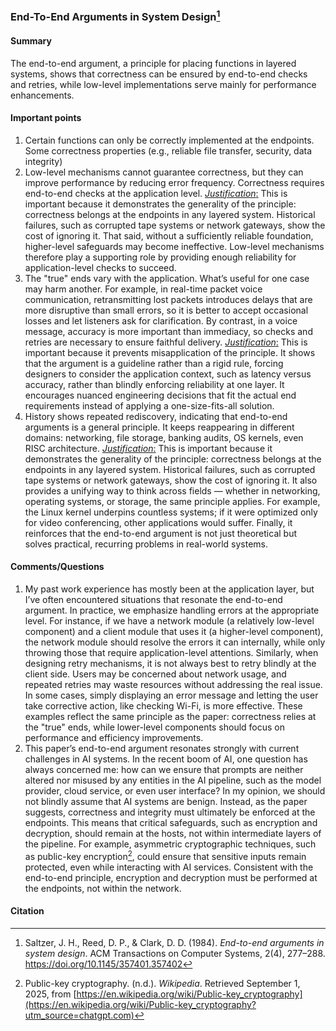 ### End-To-End Arguments in System Design[^1]
#### Summary
The end-to-end argument, a principle for placing functions in layered systems, shows that correctness can be ensured by end-to-end checks and retries, while low-level implementations serve mainly for performance enhancements.
#### Important points
1. Certain functions can only be correctly implemented at the endpoints. Some correctness properties (e.g., reliable file transfer, security, data integrity)
2. Low-level mechanisms cannot guarantee correctness, but they can improve performance by reducing error frequency. Correctness requires end-to-end checks at the application level.
	<u>_Justification_:</u> This is important because it demonstrates the generality of the principle: correctness belongs at the endpoints in any layered system. Historical failures, such as corrupted tape systems or network gateways, show the cost of ignoring it. That said, without a sufficiently reliable foundation, higher-level safeguards may become ineffective. Low-level mechanisms therefore play a supporting role by providing enough reliability for application-level checks to succeed.
2. The "true" ends vary with the application. What’s useful for one case may harm another. For example, in real-time packet voice communication, retransmitting lost packets introduces delays that are more disruptive than small errors, so it is better to accept occasional losses and let listeners ask for clarification. By contrast, in a voice message, accuracy is more important than immediacy, so checks and retries are necessary to ensure faithful delivery.
	<u>_Justification_:</u>  This is important because it prevents misapplication of the principle. It shows that the argument is a guideline rather than a rigid rule, forcing designers to consider the application context, such as latency versus accuracy, rather than blindly enforcing reliability at one layer. It encourages nuanced engineering decisions that fit the actual end requirements instead of applying a one-size-fits-all solution.
3. History shows repeated rediscovery, indicating that end-to-end arguments is a general principle. It keeps reappearing in different domains: networking, file storage, banking audits, OS kernels, even RISC architecture.
	<u>_Justification_:</u> This is important because it demonstrates the generality of the principle: correctness belongs at the endpoints in any layered system. Historical failures, such as corrupted tape systems or network gateways, show the cost of ignoring it. It also provides a unifying way to think across fields — whether in networking, operating systems, or storage, the same principle applies. For example, the Linux kernel underpins countless systems; if it were optimized only for video conferencing, other applications would suffer. Finally, it reinforces that the end-to-end argument is not just theoretical but solves practical, recurring problems in real-world systems.
#### Comments/Questions
1. My past work experience has mostly been at the application layer, but I’ve often encountered situations that resonate the end-to-end argument. In practice, we emphasize handling errors at the appropriate level. For instance, if we have a network module (a relatively low-level component) and a client module that uses it (a higher-level component), the network module should resolve the errors it can internally, while only throwing those that require application-level attentions. Similarly, when designing retry mechanisms, it is not always best to retry blindly at the client side. Users may be concerned about network usage, and repeated retries may waste resources without addressing the real issue. In some cases, simply displaying an error message and letting the user take corrective action, like checking Wi-Fi, is more effective. These examples reflect the same principle as the paper: correctness relies at the "true" ends, while lower-level components should focus on performance and efficiency improvements.
2. This paper’s end-to-end argument resonates strongly with current challenges in AI systems. In the recent boom of AI, one question has always concerned me: how can we ensure that prompts are neither altered nor misused by any entities in the AI pipeline, such as the model provider, cloud service, or even user interface? In my opinion, we should not blindly assume that AI systems are benign. Instead, as the paper suggests, correctness and integrity must ultimately be enforced at the endpoints. This means that critical safeguards, such as encryption and decryption, should remain at the hosts, not within intermediate layers of the pipeline. For example, asymmetric cryptographic techniques, such as public-key encryption[^2], could ensure that sensitive inputs remain protected, even while interacting with AI services. Consistent with the end-to-end principle, encryption and decryption must be performed at the endpoints, not within the network.
####  Citation
[^1]: Saltzer, J. H., Reed, D. P., & Clark, D. D. (1984). _End-to-end arguments in system design_. ACM Transactions on Computer Systems, 2(4), 277–288. https://doi.org/10.1145/357401.357402
[^2]: Public-key cryptography. (n.d.). _Wikipedia_. Retrieved September 1, 2025, from [https://en.wikipedia.org/wiki/Public-key_cryptography](https://en.wikipedia.org/wiki/Public-key_cryptography?utm_source=chatgpt.com)
